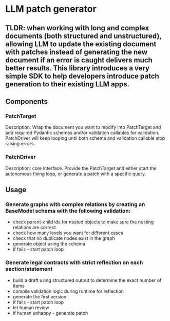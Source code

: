 # LLM patch generator

## TLDR: when working with long and complex documents (both structured and unstructured), allowing LLM to update the existing document with patches instead of generating the new document if an error is caught delivers much better results. This library introduces a very simple SDK to help developers introduce patch generation to their existing LLM apps.

## Components

### PatchTarget

Description: Wrap the document you want to modify into PatchTarget and add required Pydantic schemas and/or validation callables for validation. PatchDriver will keep looping until both schema and validation callable stop raising errors.

### PatchDriver

Description: core interface. Provide the PatchTarget and either start the autonomous fixing loop, or generate a patch with a specific query.

## Usage

### Generate graphs with complex relations by creating an BaseModel schema with the following validation:
- check parent-child ids for nested objects to make sure the nesting relations are correct
- check how many levels you want for different cases
- check that no duplicate nodes exist in the graph
- generate object using the schema
- if fails - start patch loop

### Generate legal contracts with strict reflection on each section/statement
- build a draft using structured output to determine the exact number of items
- compile validation logic during runtime for reflection
- generate the first version
- if fails - start patch loop
- let human review
- if human unhappy - generate patch

